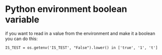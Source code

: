 # Python environment boolean variable

if you want to read in a value from the environment and make it a boolean you 
can do this:

```
IS_TEST = os.getenv('IS_TEST', "False").lower() in ['true', '1', 't']
```
